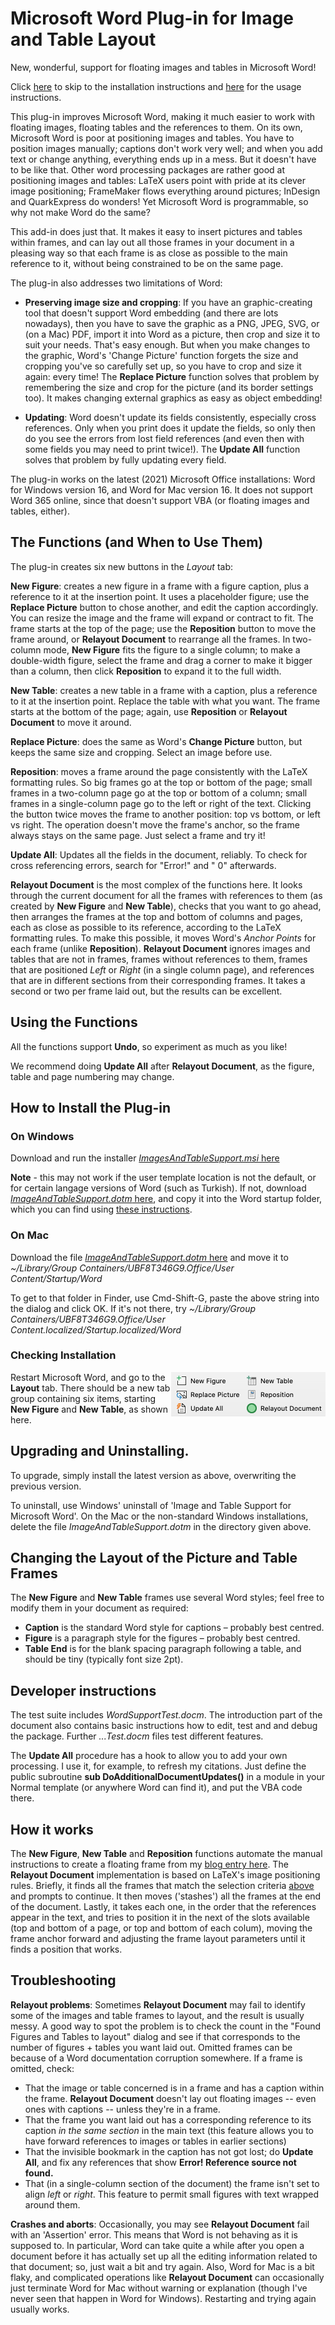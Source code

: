 # Microsoft Word Plug-in for Image and Table Layout

New, wonderful, support for floating images and tables in Microsoft Word!

Click [here](#installation) to skip to the installation instructions and [here](#instructions) for the usage instructions.

 This plug-in improves Microsoft Word, making it much easier to work with floating images, floating tables and the references to them. On its own, Microsoft Word is poor at positioning images and tables. You have to position images manually; captions don't work very well; and when you add text or change anything, everything ends up in a mess. But it doesn't have to be like that. Other word processing packages are rather good at positioning images and tables: LaTeX users point with pride at its clever image positioning; FrameMaker flows everything around pictures; InDesign and QuarkExpress do wonders! Yet Microsoft Word is programmable, so why not make Word do the same?

This add-in does just that. It makes it easy to insert pictures and tables within frames, and can lay out all those frames in your document in a pleasing way so that each frame is as close as possible to the main reference to it, without being constrained to be on the same page.

The plug-in also addresses two limitations of Word:

*  **Preserving image size and cropping**: If you have an graphic-creating tool that doesn't support Word embedding (and there are lots nowadays), then you have to save the graphic as a PNG, JPEG, SVG, or (on a Mac) PDF, import it into Word as a picture, then crop and size it to suit your needs. That's easy enough. But when you make changes to the graphic, Word's 'Change Picture' function forgets the size and cropping you've so carefully set up, so you have to crop and size it again: every time! The **Replace Picture** function solves that problem by remembering the size and crop for the picture (and its border settings too). It makes changing external graphics as easy as object embedding!

* **Updating**: Word doesn't update its fields consistently, especially cross references. Only when you print does it update the fields, so only then do you see the errors from lost field references (and even then with some fields you may need to print twice!). The **Update All** function solves that problem by fully updating every field.

The plug-in works on the latest (2021) Microsoft Office installations: Word for Windows version 16, and Word for Mac version 16. It does not support Word 365 online, since that doesn't support VBA (or floating images and tables, either).

## <a name="instructions"/> The Functions (and When to Use Them)

The plug-in creates six new buttons in the *Layout* tab:

**New Figure**: creates a new figure in a frame with a figure caption, plus a reference to it at the insertion point. It uses a placeholder figure; use the **Replace Picture** button to chose another, and edit the caption accordingly. You can resize the image and the frame will expand or contract to fit. The frame starts at the top of the page; use the **Reposition** button to move the frame around, or **Relayout Document** to rearrange all the frames. In two-column mode, **New Figure** fits the figure to a single column; to make a double-width figure, select the frame and drag a corner to make it bigger than a column, then click **Reposition** to expand it to the full width.

**New Table**: creates a new table in a frame with a caption, plus a reference to it at the insertion point. Replace the table with what you want. The frame starts at the bottom of the page; again, use  **Reposition** or **Relayout Document** to move it around.

**Replace Picture**: does the same as Word's **Change Picture** button, but keeps the same size and cropping. Select an image before use. 

**Reposition**: moves a frame around the page consistently with the LaTeX formatting rules. So big frames go at the top or bottom of the page; small frames in a two-column page go at the top or bottom of a column; small frames in a single-column page go to the left or right of the text. Clicking the button twice moves the frame to another position: top vs bottom, or left vs right. The operation doesn't move the frame's anchor, so the frame always stays on the same page. Just select a frame and try it!

**Update All**: Updates all the fields in the document, reliably. To check for cross referencing errors, search for "Error!" and " 0" afterwards.

**Relayout Document** <a name="relayoutDocument"/> is the most complex of the functions here. It looks through the current document for all the frames with references to them (as created by **New Figure** and **New Table**), checks that you want to go ahead, then arranges the frames at the top and bottom of columns and pages, each as close as possible to its reference, according to the LaTeX formatting rules. To make this possible, it moves Word's *Anchor Points* for each frame (unlike **Reposition**). **Relayout Document** ignores images and tables that are not in frames, frames without references to them, frames that are positioned *Left* or *Right* (in a single column page), and references that are in different sections from their corresponding frames. It takes a second or two per frame laid out, but the results can be excellent.

## Using the Functions

All the functions support **Undo**, so experiment as much as you like!

We recommend doing **Update All** after **Relayout Document**, as the figure, table and page numbering may change.

## <a name="installation"/> How to Install the Plug-in

### On Windows

Download and run the installer [*ImagesAndTableSupport.msi* here](https://github.com/charlesweir/WordImagesAndTables/releases/latest/download/ImageAndTableSupport.msi)

**Note** - this may not work if the user template location is not the default, or for certain langage versions of Word (such as Turkish). If not, download [*ImageAndTableSupport.dotm* here](https://github.com/charlesweir/WordImagesAndTables/releases/latest/download/ImageAndTableSupport.dotm), and copy it into the Word startup folder, which you can find using [these instructions](https://wordaddins.com/support/how-to-find-the-word-startup-folder/).

### On Mac

Download the file [*ImageAndTableSupport.dotm* here](https://github.com/charlesweir/WordImagesAndTables/releases/latest/download/ImageAndTableSupport.dotm) and move it to *~/Library/Group Containers/UBF8T346G9.Office/User Content/Startup/Word*  

To get to that folder in Finder, use Cmd-Shift-G, paste the above string into the dialog and click OK. If it's not there, try *~/Library/Group Containers/UBF8T346G9.Office/User Content.localized/Startup.localized/Word*

### Checking Installation

<img align="right" src="images/LayoutTab.png">Restart Microsoft Word, and go to the **Layout** tab. There should be a new tab group containing six items, starting **New Figure** and **New Table**, as shown here.

## Upgrading and Uninstalling.

To upgrade, simply install the latest version as above, overwriting the previous version. 

To uninstall, use Windows' uninstall of 'Image and Table Support for Microsoft Word'. On the Mac or the non-standard Windows installations, delete the file *ImageAndTableSupport.dotm* in the directory given above.

## Changing the Layout of the Picture and Table Frames

The **New Figure** and **New Table** frames use several Word styles; feel free to modify them in your document as required:

- **Caption** is the standard Word style for captions – probably best centred.
- **Figure** is a paragraph style for the figures – probably best centred.
- **Table End** is for the blank spacing paragraph following a table, and should be tiny (typically font size 2pt). 

## Developer instructions

The test suite includes *WordSupportTest.docm*. The introduction part of the document also contains basic instructions how to edit, test and and debug the package. Further *...Test.docm* files test different features.

The **Update All** procedure has a hook to allow you to add your own processing. I use it, for example, to refresh my citations.  Just define the public subroutine **sub DoAdditionalDocumentUpdates()** in a module in your Normal template (or anywhere Word can find it), and put the VBA code there.

## How it works 

The **New Figure**, **New Table** and **Reposition** functions automate the manual instructions to create a floating frame from my [blog entry here](https://www.securedevelopment.org/2019/08/18/three-powerful-techniques-to-position-images-and-tables-in-word/). The **Relayout Document** implementation is based on LaTeX's image positioning rules. Briefly, it finds all the frames that match the selection criteria [above](#relayoutDocument) and prompts to continue. It then moves ('stashes') all the frames at the end of the document. Lastly, it takes each one, in the order that the references appear in the text, and tries to position it in the next of the slots available (top and bottom of a page, or top and bottom of each colum), moving the frame anchor forward and adjusting the frame layout parameters until it finds a position that works. 

## Troubleshooting

**Relayout problems**: Sometimes **Relayout Document** may fail to identify some of the images and table frames to layout, and the result is usually messy. A good way to spot the problem is to check the count in the "Found <count> Figures and Tables to layout" dialog and see if that corresponds to the number of figures + tables you want laid out. Omitted frames can be because of a Word documentation corruption somewhere. If a frame is omitted, check:
* That the image or table concerned is in a frame and has a caption within the frame. **Relayout Document** doesn't lay out floating images -- even ones with captions -- unless they're in a frame.
* That the frame you want laid out has a corresponding reference to its caption *in the same section* in the main text (this feature allows you to have forward references to images or tables in earlier sections)
* That the invisible bookmark in the caption has not got lost; do **Update All**, and fix any references that show **Error! Reference source not found.**
* That (in a single-column section of the document) the frame isn't set to align *left* or *right*. This feature to permit small figures with text wrapped around them.

**Crashes and aborts**: Occasionally, you may see **Relayout Document** fail with an 'Assertion' error. This means that Word is not behaving as it is supposed to. In particular, Word can take quite a while after you open a document before it has actually set up all the editing information related to that document; so, just wait a bit and try again. Also, Word for Mac is a bit flaky, and complicated operations like **Relayout Document** can occasionally just terminate Word for Mac without warning or explanation (though I've never seen that happen in Word for Windows). Restarting and trying again usually works.
